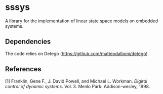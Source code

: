# sssys
A library for the implementation of linear state space models on embedded systems.

## Dependencies
The code relies on Detego (https://github.com/matteodalboni/detego).

## References
[1] Franklin, Gene F., J. David Powell, and Michael L. Workman. *Digital control of dynamic systems*. Vol. 3. Menlo Park: Addison-wesley, 1998.
